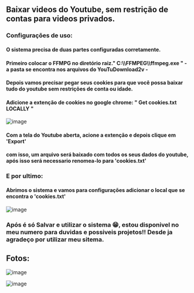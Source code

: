 <h2> Baixar videos do Youtube, sem restrição de contas para videos privados.</h2>


<h3> Configurações de uso:</h3>
<h4>O sistema precisa de duas partes configuradas corretamente. </h4>
<h4>Primeiro colocar o FFMPG no diretório raiz."  C:\\FFMPEG\\ffmpeg.exe  " -  a pasta se encontra nos arquivos do YouTuDownload2v - </h4>
<h4> Depois vamos precisar pegar seus cookies para que você possa baixar tudo do youtube sem restrições de conta ou idade.</h4>
<h4> Adicione a extenção de cookies no google chrome: "  Get cookies.txt LOCALLY  " </h4>

![image](https://github.com/user-attachments/assets/3a7f69a0-64c5-4ce3-8069-76835e64b922)

<h4> Com a tela do Youtube aberta, acione a extenção e depois clique em 'Export' </h4>
<h4> com isso, um arquivo será baixado com todos os seus dados do youtube, após isso será necessario renomea-lo para 'cookies.txt'</h4>
<h3> E por ultimo:</h3>
<h4> Abrimos o sistema e vamos para configurações adicionar o local que se encontra o 'cookies.txt' </h4>

![image](https://github.com/user-attachments/assets/6bf2fff4-24e8-4588-9a37-0ae5afbe3ef8)

<h3> Após é só Salvar e utilizar o sistema 😁, estou disponivel no meu numero para duvidas e possiveis projetos!! Desde ja agradeço por utilizar meu sitema. </h3>

<h2> Fotos: </h2>

![image](https://github.com/user-attachments/assets/02c0c9b7-1cb9-4ead-a263-70dd7ab64e73)


![image](https://github.com/user-attachments/assets/adde94e3-75b7-4d2a-b70a-2bf524249ad2)

